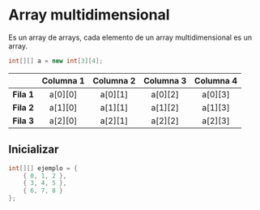 # Array multidimensional
Es un array de arrays, cada elemento de un array multidimensional es un array.

```java
int[][] a = new int[3][4];
```

|            | Columna 1 | Columna 2 | Columna 3 | Columna 4 |
|------------|:---------:|:---------:|:---------:|:---------:|
| **Fila 1** |  a[0][0]  |  a[0][1]  |  a[0][2]  |  a[0][3]  |
| **Fila 2** |  a[1][0]  |  a[1][1]  |  a[1][2]  |  a[1][3]  |
| **Fila 3** |  a[2][0]  |  a[2][1]  |  a[2][2]  |  a[2][3]  |

## Inicializar
```java
int[][] ejemplo = {
	{ 0, 1, 2 },
	{ 3, 4, 5 },
	{ 6, 7, 8 }
};
```